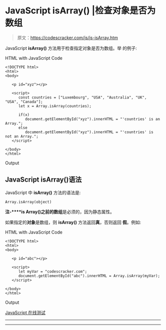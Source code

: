 # JavaScript isArray() |检查对象是否为数组

> 原文：<https://codescracker.com/js/js-isArray.htm>

JavaScript **isArray()** 方法用于检查指定对象是否为数组。举 的例子:

HTML with JavaScript Code

```
<!DOCTYPE html>
<html>
<body>

   <p id="xyz"></p>

   <script>
      const countries = ["Luxembourg", "USA", "Australia", "UK", "USA", "Canada"];
      let x = Array.isArray(countries);

      if(x)
         document.getElementById("xyz").innerHTML = "'countries' is an Array.";
      else
         document.getElementById("xyz").innerHTML = "'countries' is not an Array.";
   </script>

</body>
</html>
```

Output

## JavaScript isArray()语法

JavaScript 中 **isArray()** 方法的语法是:

```
Array.isArray(object)
```

**注-****is Array()**之前的**数组**是必须的，因为静态属性。

如果指定的**对象**是数组，则 **isArray()** 方法返回**真**，否则返回 **假**。例如:

HTML with JavaScript Code

```
<!DOCTYPE html>
<html>
<body>

   <p id="abc"></p>

   <script>
      let myVar = "codescracker.com";
      document.getElementById("abc").innerHTML = Array.isArray(myVar);
   </script>

</body>
</html>
```

Output

[JavaScript 在线测试](/exam/showtest.php?subid=6)

* * *

* * *